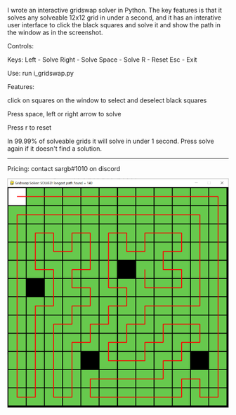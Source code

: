 I wrote an interactive gridswap solver in Python. The key features is that it solves any solveable 12x12 grid in under a second, and it has an interative user interface to click the black squares and solve it and show the path in the window as in the screenshot.

Controls:

Keys:
    Left - Solve
    Right - Solve
    Space - Solve
    R - Reset
    Esc - Exit

Use: run i_gridswap.py

Features:

click on squares on the window to select and deselect black squares

Press space, left or right arrow to solve

Press r to reset

In 99.99% of solveable grids it will solve in under 1 second. Press solve again if it doesn't find a solution.

-------

Pricing: contact sargb#1010 on discord

![Example](gridswap_solver.png)
